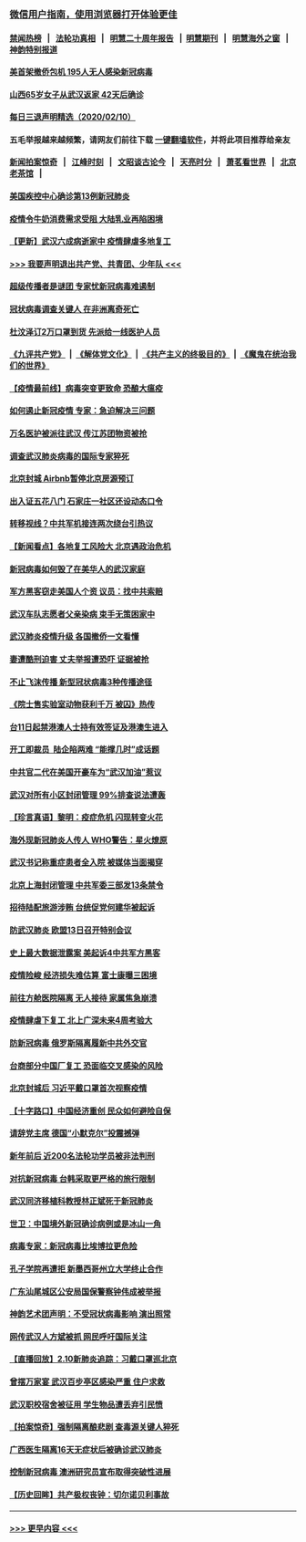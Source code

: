 ### [微信用户指南，使用浏览器打开体验更佳](https://github.com/gfw-breaker/banned-news1/blob/master/indexes/wechat-guide.md?t=0)
#### [禁闻热榜](热点新闻.md?t=0)  &nbsp;&nbsp;|&nbsp;&nbsp; [法轮功真相](https://github.com/gfw-breaker/truth/blob/master/README.md?t=0) &nbsp;&nbsp;|&nbsp;&nbsp; [明慧二十周年报告](https://github.com/gfw-breaker/mh-reports/blob/master/README.md?t=0) &nbsp;&nbsp;|&nbsp;&nbsp;[明慧期刊](https://github.com/gfw-breaker/mh-qikan) &nbsp;&nbsp;|&nbsp;&nbsp; [明慧海外之窗](https://github.com/gfw-breaker/mh-news/blob/master/README.md?t=0) &nbsp;&nbsp;|&nbsp;&nbsp; [神韵特别报道](https://github.com/gfw-breaker/mh-news/blob/master/shenyun.md?t=0)
#### [美首架撤侨包机 195人无人感染新冠病毒](../pages/nsc413/n11859908.md?t=02111233) 
#### [山西65岁女子从武汉返家 42天后确诊](../pages/nsc413/n11859912.md?t=02111233) 
#### [每日三退声明精选（2020/02/10）](../pages/nsc413/n11860031.md?t=02111233) 
#### 五毛举报越来越频繁，请网友们前往下载 [一键翻墙软件](https://github.com/gfw-breaker/ssr-accounts)，并将此项目推荐给亲友
#### [新闻拍案惊奇](https://github.com/gfw-breaker/banned-news1/blob/master/pages/link4.md) &nbsp;&nbsp;|&nbsp;&nbsp; [江峰时刻](https://github.com/gfw-breaker/banned-news1/blob/master/pages/link4.md) &nbsp;&nbsp;|&nbsp;&nbsp; [文昭谈古论今](https://github.com/gfw-breaker/banned-news1/blob/master/pages/link4.md) &nbsp;&nbsp;|&nbsp;&nbsp; [天亮时分](https://github.com/gfw-breaker/banned-news1/blob/master/pages/link4.md) &nbsp;&nbsp;|&nbsp;&nbsp; [萧茗看世界](https://github.com/gfw-breaker/banned-news1/blob/master/pages/link4.md) &nbsp;&nbsp;|&nbsp;&nbsp; [北京老茶馆](https://github.com/gfw-breaker/banned-news1/blob/master/pages/link4.md) &nbsp;&nbsp;|&nbsp;&nbsp; 
#### [美国疾控中心确诊第13例新冠肺炎](../pages/nsc413/n11859966.md?t=02111233) 
#### [疫情令牛奶消费需求受阻 大陆乳业再陷困境](../pages/nsc413/n11859859.md?t=02111233) 
#### [【更新】武汉六成病逝家中 疫情肆虐多地复工](../pages/nsc413/n11801312.md?t=02111233) 
#### [>>> 我要声明退出共产党、共青团、少年队 <<<](https://github.com/begood0513/goodnews/blob/master/quit/letter.md) 
#### [超级传播者是谜团 专家忧新冠病毒难遏制](../pages/nsc413/n11859686.md?t=02111233) 
#### [冠状病毒调查关键人 在非洲离奇死亡](../pages/nsc413/n11859798.md?t=02111233) 
#### [杜汶泽订2万口罩到货 先派给一线医护人员](../pages/nsc413/n11859214.md?t=02111233) 
#### [《九评共产党》](https://github.com/begood0513/9ping.md/blob/master/README.md) &nbsp;|&nbsp; [《解体党文化》](../../../../jtdwh.md/blob/master/README.md)  &nbsp;|&nbsp; [《共产主义的终极目的》](../../../../gczydzjmd.md/blob/master/README.md) &nbsp;|&nbsp; [《魔鬼在统治我们的世界》](../../../../mgztzwmdsj.md/blob/master/README.md) 
#### [【疫情最前线】病毒突变更致命 恐酿大瘟疫](../pages/nsc413/n11859604.md?t=02111233) 
#### [如何遏止新冠疫情 专家：急迫解决三问题](../pages/nsc413/n11859685.md?t=02111233) 
#### [万名医护被派往武汉 传江苏团物资被抢](../pages/nsc413/n11859585.md?t=02111233) 
#### [调查武汉肺炎病毒的国际专家猝死](../pages/nsc413/n11833010.md?t=02111233) 
#### [北京封城 Airbnb暂停北京房源预订](../pages/nsc413/n11859659.md?t=02111233) 
#### [出入证五花八门 石家庄一社区还设动态口令](../pages/nsc413/n11859510.md?t=02111233) 
#### [转移视线？中共军机接连两次绕台引热议](../pages/nsc413/n11859346.md?t=02111233) 
#### [【新闻看点】各地复工风险大 北京遇政治危机](../pages/nsc413/n11859164.md?t=02111233) 
#### [新冠病毒如何毁了在美华人的武汉家庭](../pages/nsc413/n11859524.md?t=02111233) 
#### [军方黑客窃走美国人个资 议员：找中共索赔](../pages/nsc413/n11859371.md?t=02111233) 
#### [武汉车队志愿者父亲染病 束手无策困家中](../pages/nsc413/n11859117.md?t=02111233) 
#### [武汉肺炎疫情升级 各国撤侨一文看懂](../pages/nsc413/n11859313.md?t=02111233) 
#### [妻遭酷刑迫害 丈夫举报遭恐吓 证据被抢](../pages/nsc413/n11858478.md?t=02111233) 
#### [不止飞沫传播 新型冠状病毒3种传播途径](../pages/nsc413/n11859060.md?t=02111233) 
#### [《院士售实验室动物获利千万 被囚》热传](../pages/nsc413/n11859316.md?t=02111233) 
#### [台11日起禁港澳人士持有效签证及港澳生进入](../pages/nsc413/n11858423.md?t=02111233) 
#### [开工即裁员  陆企陷两难 “能撑几时”成话题](../pages/nsc413/n11859127.md?t=02111233) 
#### [中共官二代在美国开豪车为“武汉加油”惹议](../pages/nsc413/n11859039.md?t=02111233) 
#### [武汉对所有小区封闭管理 99%排查说法遭轰](../pages/nsc413/n11859264.md?t=02111233) 
#### [【珍言真语】黎明：疫症危机 闪现转变火花](../pages/nsc413/n11859199.md?t=02111233) 
#### [海外现新冠肺炎人传人 WHO警告：星火燎原](../pages/nsc413/n11859252.md?t=02111233) 
#### [武汉书记称重症患者全入院 被媒体当面揭穿](../pages/nsc413/n11859218.md?t=02111233) 
#### [北京上海封闭管理 中共军委三部发13条禁令](../pages/nsc413/n11859098.md?t=02111233) 
#### [招待陆配旅游涉贿 台统促党何建华被起诉](../pages/nsc413/n11858696.md?t=02111233) 
#### [防武汉肺炎 欧盟13日召开特别会议](../pages/nsc413/n11859088.md?t=02111233) 
#### [史上最大数据泄露案 美起诉4中共军方黑客](../pages/nsc413/n11859115.md?t=02111233) 
#### [疫情险峻 经济损失难估算 富士康曝三困境](../pages/nsc413/n11859120.md?t=02111233) 
#### [前往方舱医院隔离 无人接待 家属焦急崩溃](../pages/nsc413/n11859068.md?t=02111233) 
#### [疫情肆虐下复工 北上广深未来4周考验大](../pages/nsc413/n11859066.md?t=02111233) 
#### [防新冠病毒 俄罗斯隔离履新中共外交官](../pages/nsc413/n11859079.md?t=02111233) 
#### [台商部分中国厂复工 恐面临交叉感染的风险](../pages/nsc413/n11858646.md?t=02111233) 
#### [北京封城后 习近平戴口罩首次视察疫情](../pages/nsc413/n11858828.md?t=02111233) 
#### [【十字路口】中国经济重创 民众如何避险自保](../pages/nsc413/n11857098.md?t=02111233) 
#### [请辞党主席 德国“小默克尔”投震撼弹](../pages/nsc413/n11858583.md?t=02111233) 
#### [新年前后 近200名法轮功学员被非法判刑](../pages/nsc413/n11855720.md?t=02111233) 
#### [对抗新冠病毒 台韩采取更严格的旅行限制](../pages/nsc413/n11858936.md?t=02111233) 
#### [武汉同济移植科教授林正斌死于新冠肺炎](../pages/nsc413/n11858844.md?t=02111233) 
#### [世卫：中国境外新冠确诊病例或是冰山一角](../pages/nsc413/n11858781.md?t=02111233) 
#### [病毒专家：新冠病毒比埃博拉更危险](../pages/nsc413/n11858572.md?t=02111233) 
#### [孔子学院再遭拒 新墨西哥州立大学终止合作](../pages/nsc413/n11858661.md?t=02111233) 
#### [广东汕尾城区公安局国保警察钟伟成被举报](../pages/nsc413/n11854172.md?t=02111233) 
#### [神韵艺术团声明：不受冠状病毒影响 演出照常](../pages/nsc413/n11858801.md?t=02111233) 
#### [网传武汉人方斌被抓 网民呼吁国际关注](../pages/nsc413/n11858666.md?t=02111233) 
#### [【直播回放】2.10新肺炎追踪：习戴口罩巡北京](../pages/nsc413/n11858548.md?t=02111233) 
#### [曾摆万家宴 武汉百步亭区感染严重 住户求救](../pages/nsc413/n11858547.md?t=02111233) 
#### [武汉职校宿舍被征用 学生物品遭丢弃引民愤](../pages/nsc413/n11858221.md?t=02111233) 
#### [【拍案惊奇】强制隔离酿悲剧 查毒源关键人猝死](../pages/nsc413/n11857100.md?t=02111233) 
#### [广西医生隔离16天无症状后被确诊武汉肺炎](../pages/nsc413/n11858448.md?t=02111233) 
#### [控制新冠病毒 澳洲研究员宣布取得突破性进展](../pages/nsc413/n11858505.md?t=02111233) 
#### [【历史回眸】共产极权丧钟：切尔诺贝利事故](../pages/nsc413/n11856340.md?t=02111233) 

----
#### [ >>> 更早内容 <<< ](../indexes/nsc413-earlier.md)
